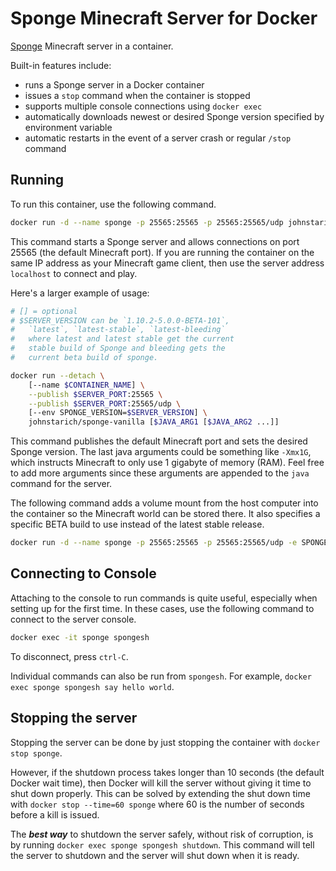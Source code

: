# Sponge Minecraft Server for Docker

[Sponge](https://www.spongepowered.org) Minecraft server in a container.

Built-in features include:

* runs a Sponge server in a Docker container
* issues a `stop` command when the container is stopped
* supports multiple console connections using `docker exec`
* automatically downloads newest or desired Sponge version specified by environment variable
* automatic restarts in the event of a server crash or regular `/stop` command

## Running

To run this container, use the following command.

```bash
docker run -d --name sponge -p 25565:25565 -p 25565:25565/udp johnstarich/sponge-vanilla
```

This command starts a Sponge server and allows connections on port 25565 (the default Minecraft port). If you are running the container on the same IP address as your Minecraft game client, then use the server address `localhost` to connect and play.

Here's a larger example of usage:

```bash
# [] = optional
# $SERVER_VERSION can be `1.10.2-5.0.0-BETA-101`,
#   `latest`, `latest-stable`, `latest-bleeding`
#   where latest and latest stable get the current
#   stable build of Sponge and bleeding gets the
#   current beta build of sponge.

docker run --detach \
    [--name $CONTAINER_NAME] \
    --publish $SERVER_PORT:25565 \
    --publish $SERVER_PORT:25565/udp \
    [--env SPONGE_VERSION=$SERVER_VERSION] \
    johnstarich/sponge-vanilla [$JAVA_ARG1 [$JAVA_ARG2 ...]]
```

This command publishes the default Minecraft port and sets the desired Sponge version. The last java arguments could be something like `-Xmx1G`, which instructs Minecraft to only use 1 gigabyte of memory (RAM). Feel free to add more arguments since these arguments are appended to the `java` command for the server.

The following command adds a volume mount from the host computer into the container so the Minecraft world can be stored there. It also specifies a specific BETA build to use instead of the latest stable release.

```bash
docker run -d --name sponge -p 25565:25565 -p 25565:25565/udp -e SPONGE_VERSION=1.10.2-5.0.0-BETA-101 -v /dir/on/host/for/sponge:/sponge johnstarich/sponge-vanilla -Xmx1G
```

## Connecting to Console

Attaching to the console to run commands is quite useful, especially when setting up for the first time.
In these cases, use the following command to connect to the server console.

```bash
docker exec -it sponge spongesh
```

To disconnect, press `ctrl-C`.

Individual commands can also be run from `spongesh`. For example, `docker exec sponge spongesh say hello world`.

## Stopping the server

Stopping the server can be done by just stopping the container with `docker stop sponge`.

However, if the shutdown process takes longer than 10 seconds (the default Docker wait time), then Docker will kill the server without giving it time to shut down properly. This can be solved by extending the shut down time with `docker stop --time=60 sponge` where 60 is the number of seconds before a kill is issued.

The *__best way__* to shutdown the server safely, without risk of corruption, is by running `docker exec sponge spongesh shutdown`. This command will tell the server to shutdown and the server will shut down when it is ready.
